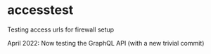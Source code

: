 # accesstest
Testing access urls for firewall setup

April 2022: Now testing the GraphQL API (with a new trivial commit)

